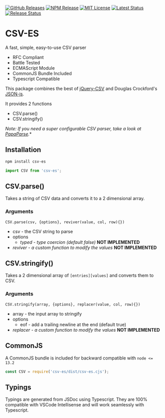[![GitHub Releases](https://img.shields.io/github/release/vanillaes/csv-es.svg)](https://github.com/vanillaes/csv-es/releases)
[![NPM Release](https://img.shields.io/npm/v/csv-es.svg)](https://www.npmjs.com/package/csv-es)
[![MIT License](https://img.shields.io/badge/license-MIT-blue.svg)](https://raw.githubusercontent.com/vanillaes/csv-es/master/LICENSE)
[![Latest Status](https://github.com/vanillaes/csv-es/workflows/Latest/badge.svg)](https://github.com/vanillaes/csv-es/actions)
[![Release Status](https://github.com/vanillaes/csv-es/workflows/Release/badge.svg)](https://github.com/vanillaes/csv-es/actions)

# CSV-ES

A fast, simple, easy-to-use CSV parser

- RFC Compliant
- Battle Tested
- ECMAScript Module
- CommonJS Bundle Included
- Typescript Compatible

This package combines the best of [jQuery-CSV][] and Douglas Crockford's [JSON-js][].

It provides 2 functions

- CSV.parse()
- CSV.stringify()

*Note: If you need a super configurable CSV parser, take a look at [PapaParse][].**

[jQuery-CSV]: https://github.com/typeiii/jquery-csv
[JSON-js]: https://github.com/douglascrockford/JSON-js
[PapaParse]: https://www.papaparse.com/

## Installation

```sh
npm install csv-es
```

```javascript
import CSV from 'csv-es';
```

## CSV.parse()

Takes a string of CSV data and converts it to a 2 dimensional array.

### Arguments

```CSV.parse(csv, {options}, reviver(value, col, row){})```

- csv - the CSV string to parse
- options
  - *typed - type coercion (default false)* **NOT IMPLEMENTED**
- *reviver - a custom function to modify the values* **NOT IMPLEMENTED** 

## CSV.stringify()

Takes a 2 dimensional array of `[entries][values]` and converts them to CSV.

### Arguments

```CSV.stringify(array, {options}, replacer(value, col, row){})```

- array - the input array to stringify
- options
  - eof - add a trailing newline at the end (default true)
- *replacer - a custom function to modify the values* **NOT IMPLEMENTED**

## CommonJS

A CommonJS bundle is included for backward compatible with `node <= 13.2`

```javascript
const CSV = require('csv-es/dist/csv-es.cjs');
```

## Typings

Typings are generated from JSDoc using Typescript. They are 100% compatible with VSCode Intellisense and will work seamlessly with Typescript.